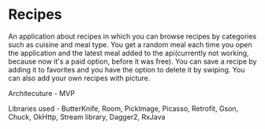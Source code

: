 # Recipes
An application about recipes in which you can browse recipes by categories such as cuisine and meal type. You get a random meal each time you open the application and the latest meal added to the api(currently not working, because now it's a paid option, before it was free). You can save a recipe by adding it to favorites and you have the option to delete it by swiping. You can also add your own recipes with picture.


Architecuture - MVP 


Libraries used - ButterKnife, Room, PickImage, Picasso, Retrofit, Gson, Chuck, OkHttp, Stream library, Dagger2, RxJava
